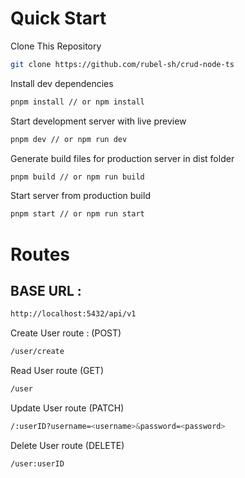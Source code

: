 # Quick Start

Clone This Repository

```sh
git clone https://github.com/rubel-sh/crud-node-ts
```

Install dev dependencies

```sh
pnpm install // or npm install
```

Start development server with live preview

```sh
pnpm dev // or npm run dev
```

Generate build files for production server in dist folder

```sh
pnpm build // or npm run build
```

Start server from production build

```sh
pnpm start // or npm run start
```

# Routes

## BASE URL :

```sh
http://localhost:5432/api/v1
```

Create User route : (POST)

```sh
/user/create
```

Read User route (GET)

```sh
/user
```

Update User route (PATCH)

```sh
/:userID?username=<username>&password=<password>
```

Delete User route (DELETE)

```sh
/user:userID
```
